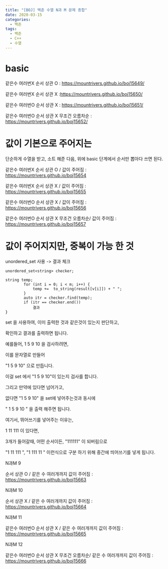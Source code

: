 ```yaml
---
title: "[BOJ] 백준 수열 N과 M 문제 종합"
date: 2020-03-15
categories: 
  - 백준
tags: 
  - 백준
  - C++
  - 수열
---
```


# basic

같은수 여러번X 순서 상관 O : https://mountrivers.github.io/boj15649/

같은수 여러번X 순서 상관 X :https://mountrivers.github.io/boj15650/

같은수 여러번O 순서 상관 X : https://mountrivers.github.io/boj15651/

같은수 여러번O 순서 상관 X 무조건 오름차순 :  https://mountrivers.github.io/boj15652/

# 값이 기본으로 주어지는 

단순하게 수열을 받고, 소트 해준 다음, 위에 basic 단계에서 순서만 뽑아다 쓰면 된다. 


같은수 여러번X 순서 상관 O / 값이 주어짐  : https://mountrivers.github.io/boj15654

같은수 여러번X 순서 상관 X / 값이 주어짐  : https://mountrivers.github.io/boj15655

같은수 여러번O 순서 상관 X / 값이 주어짐  : https://mountrivers.github.io/boj15656

같은수 여러번O 순서 상관 X 무조건 오름차순/ 값이 주어짐  : https://mountrivers.github.io/boj15657

# 값이 주어지지만, 중복이 가능 한 것

unordered_set 사용 -> 결과 체크 

```
unordered_set<string> checker;

string temp;
		for (int i = 0; i < m; i++) {
			temp +=  to_string(result[v[i]]) + " ";
		}
		auto itr = checker.find(temp);
        if (itr == checker.end())
            결과
}
```
set 을 사용하여, 이미 출력한 것과 같은것이 있는지 판단하고, 

확인하고 결과를 출력하면 됩니다. 

예를들어, 1 5 9 10 을 검사하려면, 

이를 문자열로 만들어

"1 5 9 10" 으로 만듭니다. 

이걸 set 에서 "1 5 9 10"이 있는지 검사를 합니다. 

그리고 만약에 있다면 넘어가고, 

없다면 "1 5 9 10" 을 set에 넣어주는것과 동시에 

" 1 5 9 10 " 을 출력 해주면 됩니다. 

여기서, 뛰어쓰기를 넣어주는 이유는, 

1 11 111 이 있다면, 

3개가 들어갈때, 어떤 순서이든, "111111" 이 되버림으로

"1 11 111 ", "1 111 11 " 이런식으로 구분 하기 위해 중간에 띄어쓰기를 넣게 됩니다. 

N과M 9

순서 상관 O / 같은 수 여러개까지 값이 주어짐  : https://mountrivers.github.io/boj15663

N과M 10

 순서 상관 X / 같은 수 여러개까지 값이 주어짐  : https://mountrivers.github.io/boj15664
 
N과M 11

같은수 여러번O 순서 상관 X / 같은 수 여러개까지 값이 주어짐  : https://mountrivers.github.io/boj15665

N과M 12

같은수 여러번O 순서 상관 X 무조건 오름차순/ 같은 수 여러개까지 값이 주어짐  : https://mountrivers.github.io/boj15666
